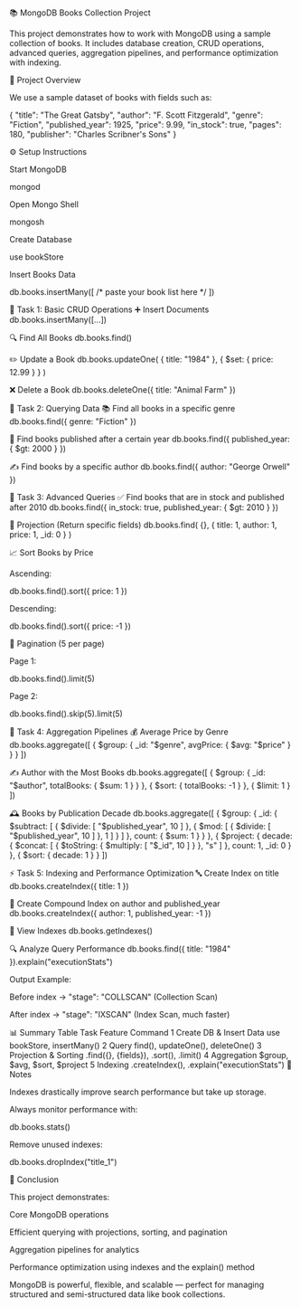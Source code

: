 📚 MongoDB Books Collection Project

This project demonstrates how to work with MongoDB using a sample collection of books.
It includes database creation, CRUD operations, advanced queries, aggregation pipelines, and performance optimization with indexing.

🧩 Project Overview

We use a sample dataset of books with fields such as:

{
  "title": "The Great Gatsby",
  "author": "F. Scott Fitzgerald",
  "genre": "Fiction",
  "published_year": 1925,
  "price": 9.99,
  "in_stock": true,
  "pages": 180,
  "publisher": "Charles Scribner's Sons"
}

⚙️ Setup Instructions

Start MongoDB

mongod


Open Mongo Shell

mongosh


Create Database

use bookStore


Insert Books Data

db.books.insertMany([ /* paste your book list here */ ])

🧮 Task 1: Basic CRUD Operations
➕ Insert Documents
db.books.insertMany([...])

🔍 Find All Books
db.books.find()

✏️ Update a Book
db.books.updateOne(
  { title: "1984" },
  { $set: { price: 12.99 } }
)

❌ Delete a Book
db.books.deleteOne({ title: "Animal Farm" })

🔎 Task 2: Querying Data
📚 Find all books in a specific genre
db.books.find({ genre: "Fiction" })

📅 Find books published after a certain year
db.books.find({ published_year: { $gt: 2000 } })

✍️ Find books by a specific author
db.books.find({ author: "George Orwell" })

🎯 Task 3: Advanced Queries
✅ Find books that are in stock and published after 2010
db.books.find({
  in_stock: true,
  published_year: { $gt: 2010 }
})

🔢 Projection (Return specific fields)
db.books.find(
  {},
  { title: 1, author: 1, price: 1, _id: 0 }
)

📈 Sort Books by Price

Ascending:

db.books.find().sort({ price: 1 })


Descending:

db.books.find().sort({ price: -1 })

📄 Pagination (5 per page)

Page 1:

db.books.find().limit(5)


Page 2:

db.books.find().skip(5).limit(5)

🔄 Task 4: Aggregation Pipelines
💰 Average Price by Genre
db.books.aggregate([
  { $group: { _id: "$genre", avgPrice: { $avg: "$price" } } }
])

✍️ Author with the Most Books
db.books.aggregate([
  { $group: { _id: "$author", totalBooks: { $sum: 1 } } },
  { $sort: { totalBooks: -1 } },
  { $limit: 1 }
])

🕰️ Books by Publication Decade
db.books.aggregate([
  {
    $group: {
      _id: { $subtract: [ { $divide: [ "$published_year", 10 ] }, { $mod: [ { $divide: [ "$published_year", 10 ] }, 1 ] } ] },
      count: { $sum: 1 }
    }
  },
  {
    $project: {
      decade: { $concat: [ { $toString: { $multiply: [ "$_id", 10 ] } }, "s" ] },
      count: 1,
      _id: 0
    }
  },
  { $sort: { decade: 1 } }
])

⚡ Task 5: Indexing and Performance Optimization
🔤 Create Index on title
db.books.createIndex({ title: 1 })

🧩 Create Compound Index on author and published_year
db.books.createIndex({ author: 1, published_year: -1 })

🧠 View Indexes
db.books.getIndexes()

🔍 Analyze Query Performance
db.books.find({ title: "1984" }).explain("executionStats")


Output Example:

Before index → "stage": "COLLSCAN" (Collection Scan)

After index → "stage": "IXSCAN" (Index Scan, much faster)

📊 Summary Table
Task	Feature	Command
1	Create DB & Insert Data	use bookStore, insertMany()
2	Query	find(), updateOne(), deleteOne()
3	Projection & Sorting	.find({}, {fields}), .sort(), .limit()
4	Aggregation	$group, $avg, $sort, $project
5	Indexing	.createIndex(), .explain("executionStats")
🧠 Notes

Indexes drastically improve search performance but take up storage.

Always monitor performance with:

db.books.stats()


Remove unused indexes:

db.books.dropIndex("title_1")

🏁 Conclusion

This project demonstrates:

Core MongoDB operations

Efficient querying with projections, sorting, and pagination

Aggregation pipelines for analytics

Performance optimization using indexes and the explain() method

MongoDB is powerful, flexible, and scalable — perfect for managing structured and semi-structured data like book collections.